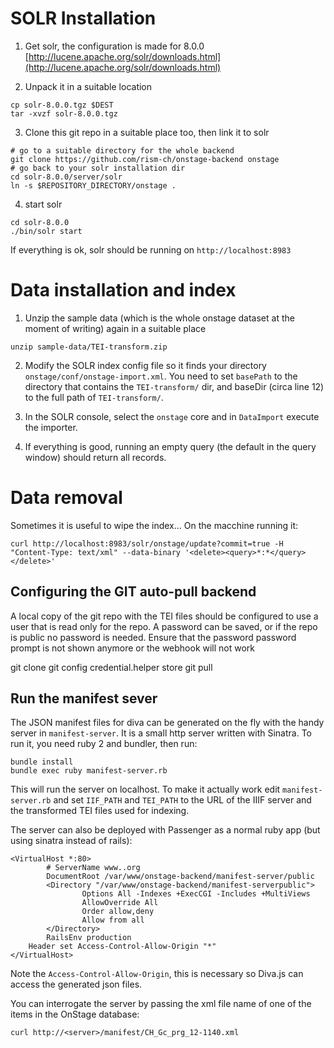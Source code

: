 # SOLR Installation

1) Get solr, the configuration is made for 8.0.0 [http://lucene.apache.org/solr/downloads.html](http://lucene.apache.org/solr/downloads.html)

2) Unpack it in a suitable location
```
cp solr-8.0.0.tgz $DEST
tar -xvzf solr-8.0.0.tgz
```

3) Clone this git repo in a suitable place too, then link it to solr
```
# go to a suitable directory for the whole backend
git clone https://github.com/rism-ch/onstage-backend onstage
# go back to your solr installation dir
cd solr-8.0.0/server/solr
ln -s $REPOSITORY_DIRECTORY/onstage .
```

4) start solr
```
cd solr-8.0.0
./bin/solr start
```

If everything is ok, solr should be running on ```http://localhost:8983```

# Data installation and index

1) Unzip the sample data (which is the whole onstage dataset at the moment of writing) again in a suitable place
```
unzip sample-data/TEI-transform.zip
```

2) Modify the SOLR index config file so it finds your directory ```onstage/conf/onstage-import.xml```. You need to set ```basePath``` to the directory that contains the ```TEI-transform/``` dir, and baseDir (circa line 12) to the full path of ```TEI-transform/```.

3) In the SOLR console, select the ```onstage``` core and in ```DataImport``` execute the importer.

4) If everything is good, running an empty query (the default in the query window) should return all records.

# Data removal

Sometimes it is useful to wipe the index... On the macchine running it:

```
curl http://localhost:8983/solr/onstage/update?commit=true -H "Content-Type: text/xml" --data-binary '<delete><query>*:*</query></delete>'
```

Configuring the GIT auto-pull backend
--------------------------------------

A local copy of the git repo with the TEI files should be configured to use a user that is read only for the repo. A password can be saved, or if the repo is public no password is needed.
Ensure that the password password prompt is not shown anymore or the webhook will not work

git clone <the-repo>
git config credential.helper store
git pull

Run the manifest sever
----------------------

The JSON manifest files for diva can be generated on the fly with the handy server in ```manifest-server```. It is a small http server written with Sinatra. To run it, you need ruby 2 and bundler, then run:

```
bundle install
bundle exec ruby manifest-server.rb
```

This will run the server on localhost. To make it actually work edit ```manifest-server.rb``` and set ```IIF_PATH``` and ```TEI_PATH``` to the URL of the IIIF server and the transformed TEI files used for indexing.

The server can also be deployed with Passenger as a normal ruby app (but using sinatra instead of rails):

```
<VirtualHost *:80>
        # ServerName www..org
        DocumentRoot /var/www/onstage-backend/manifest-server/public
        <Directory "/var/www/onstage-backend/manifest-serverpublic">
                Options All -Indexes +ExecCGI -Includes +MultiViews
                AllowOverride All
                Order allow,deny
                Allow from all
        </Directory>
        RailsEnv production
	Header set Access-Control-Allow-Origin "*"
</VirtualHost>
```

Note the ```Access-Control-Allow-Origin```, this is necessary so Diva.js can access the generated json files.

You can interrogate the server by passing the xml file name of one of the items in the OnStage database:

```
curl http://<server>/manifest/CH_Gc_prg_12-1140.xml
```
